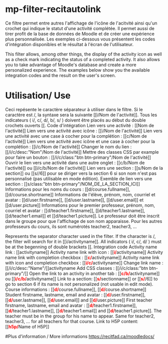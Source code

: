 # mp-filter-recitautolink

 Ce filtre permet entre autres l'affichage de l'icône de l'acitvité ainsi qu'un crochet qui indique le statut d'une activité complétée. Il permet aussi de tirer profit de la base de données de Moodle et de créer une expérience plus personnalisée. Les exemples ci-dessous vous présentent les codes d'intégration disponibles et le résultat à l'écran de l'utilisateur.
 
 This filter allows, among other things, the display of the activity icon as well as a check mark indicating the status of a completed activity. It also allows you to take advantage of Moodle's database and create a more personalized experience. The examples below show you the available integration codes and the result on the user's screen.
 
# Utilisation/ Use
Ceci repésente le caractère séparateur à utiliser dans le filtre.
Si le caractère est /, la syntaxe sera la suivante [[i/Nom de l'activité]].
Tous les indicateurs ( i/, c/, d/, b/, s/ ) doivent être placés au début du double crochets ouverts [[.
Code d'intégration
Lien vers une activité : [[Nom de l'activité]]
Lien vers une activité avec icône : [[i/Nom de l'activité]]
Lien vers une activité avec une case à cocher pour la complétion : [[c/Nom de l'activité]]
Lien vers une activité avec icône et une case à cocher pour la complétion : [[i/c/Nom de l'activité]]
Changer le nom du lien : [[/i/c/desc:"Nom"/Nom de l'activité]]
Mettre des classes CSS par example pour faire un bouton : [[/i/c/class:"btn btn-primary"/Nom de l'activité]]
Ouvrir le lien vers une activité dans une autre onglet : [[c/b/Nom de l'activité]] ou [[i/c/b/Nom de l'activité]]
Lien vers une section : [[s/Nom de la section]] ou [[s//6]] pour se diriger vers la section 6 si son nom n'est pas personnalisé (pas utilisable en mode édition).
Exemble de lien vers une section : [[s/class:"btn btn-primary"/NOM_DE_LA_SECTION_ICI]]
Informations pour les noms du cours : [[d/course.fullname]], [[d/course.shortname]]
Informations de l'élève, prénom, nom, courriel et avatar : [[d/user.firstname]], [[d/user.lastname]], [[d/user.email]] et [[d/user.picture]]
Informations pour le premier professeur, prénom, nom, courriel et avatar : [[d/teacher1.firstname]], [[d/teacher1.lastname]], [[d/teacher1.email]] et [[d/teacher1.picture]]. Le professeur doit être inscrit dans le groupe pour que l'affichage de son nom apparaisse.
Pour les autres professeurs du cours, ils sont numérotés teacher2, teacher3, ...

Represents the separator character used in the filter. If the character is /, the filter will search for it in [[i/activityname]].
All indicators ( i/, c/, d/ ) must be at the begenning of double brackets [[.
Integration code
	Activity name link : [[activityname]]
	Activity name link with icon : [[<b style="color:red">i/</b>activityname]]
	Activity name link with completion checkbox : [[<b style="color:red">c/</b>activityname]]
    Activity name link with icon and completion checkbox : [[<b style="color:red">i/c/</b>activityname]]
    Change link name : [[/i/c/desc:"Name"/]]activityname
    Add CSS classes : [[/i/c/class:"btn btn-primary"/]]
    Open the link to an activity in another tab : [[<b style="color:red">c/b/</b>activityname]] ou [[<b style="color:red">i/c/b/</b>activityname]]
     Link to a section: [[<b style="color: red">s/</b>sectionname]] or [[<b style="color: red">s/</b>/6]] to go to section 6 if its name is not personalized (not usable in edit mode).
	Course informations : [[<b style="color:red">d/</b>course.fullname]], [[<b style="color:red">d/</b>course.shortname]]
	Student firstname, lastname, email and avatar : [[<b style="color:red">d/</b>user.firstname]], [[<b style="color:red">d/</b>user.lastname]], [[<b style="color:red">d/</b>user.email]] and [[<b style="color:red">d/</b>user.picture]]
	First teacher firstname, lastname, email and avatar : [[<b style="color:red">d/</b>teacher1.firstname]], [[<b style="color:red">d/</b>teacher1.lastname]], [[<b style="color:red">d/</b>teacher1.email]] and [[<b style="color:red">d/</b>teacher1.picture]]. The teacher must be in the group for his name to appear.
    Same for teacher2, teacher3, ... for all teachers for that course.
    Link to H5P content: [[<b style="color:red">h5p/</b>Name of H5P]]
    
 #Plus d'information / More informations
  https://recitfad.ca/moodledocs/
    
